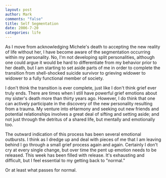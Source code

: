 ```yaml
--- 
layout: post
author: Mark
comments: "false"
title: Self Segmentation
date: 2006-7-20
categories: life
---
```

As I move from acknowledging Michele's death to accepting the new reality of life without her, I have become aware of the segmentation occurring within my personality. No, I'm not developing split personalities, although one could argue it would be hard to differentiate from my behavior prior to her death, but I am starting to set aside parts of me in order to complete the transition from shell-shocked suicide survivor to grieving widower to widower to a fully functional member of society.

I don't think the transition is ever complete, just like I don't think grief ever truly ends. There are times when I still have powerful grief emotions about my sister's death more than thirty years ago. However, I do think that one can actively participate in the discovery of the new personality resulting from a trauma. My venture into eHarmony and seeking out new friends and potential relationships involves a great deal of sifting and setting aside; and not just through the detritus of a shared life, but mentally and emotionally too.

The outward indication of this process has been several emotional outbursts. I think as I dredge up and deal with pieces of me that I am leaving behind I go through a small grief process again and again. Certainly I don't cry at every single change, but over time the pent up emotion needs to be released. This week has been filled with release. It's exhausting and difficult, but I feel essential to my getting back to "normal."

Or at least what passes for normal.

